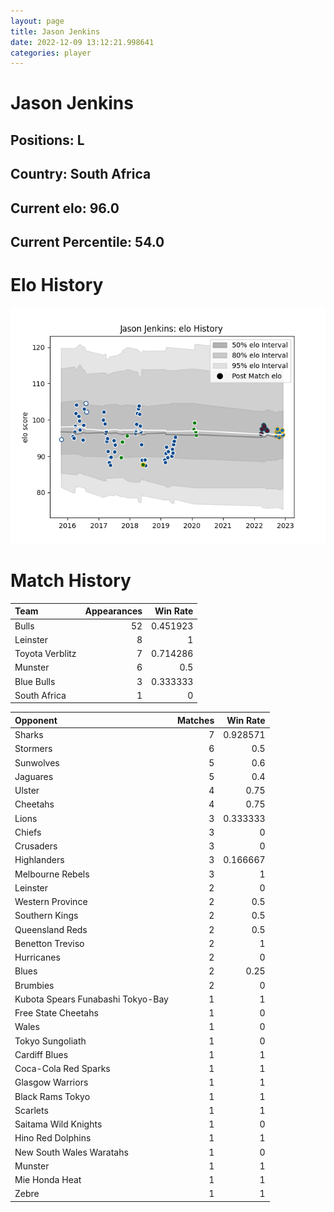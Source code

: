 ```yaml
---  
layout: page  
title: Jason Jenkins  
date: 2022-12-09 13:12:21.998641  
categories: player  
---
```

# Jason Jenkins

## Positions: L

## Country: South Africa

## Current elo: 96.0

## Current Percentile: 54.0

# Elo History


![elo history](history_JasonJenkins.png)
# Match History


| Team            |   Appearances |   Win Rate |
|:----------------|--------------:|-----------:|
| Bulls           |            52 |   0.451923 |
| Leinster        |             8 |   1        |
| Toyota Verblitz |             7 |   0.714286 |
| Munster         |             6 |   0.5      |
| Blue Bulls      |             3 |   0.333333 |
| South Africa    |             1 |   0        |

| Opponent                          |   Matches |   Win Rate |
|:----------------------------------|----------:|-----------:|
| Sharks                            |         7 |   0.928571 |
| Stormers                          |         6 |   0.5      |
| Sunwolves                         |         5 |   0.6      |
| Jaguares                          |         5 |   0.4      |
| Ulster                            |         4 |   0.75     |
| Cheetahs                          |         4 |   0.75     |
| Lions                             |         3 |   0.333333 |
| Chiefs                            |         3 |   0        |
| Crusaders                         |         3 |   0        |
| Highlanders                       |         3 |   0.166667 |
| Melbourne Rebels                  |         3 |   1        |
| Leinster                          |         2 |   0        |
| Western Province                  |         2 |   0.5      |
| Southern Kings                    |         2 |   0.5      |
| Queensland Reds                   |         2 |   0.5      |
| Benetton Treviso                  |         2 |   1        |
| Hurricanes                        |         2 |   0        |
| Blues                             |         2 |   0.25     |
| Brumbies                          |         2 |   0        |
| Kubota Spears Funabashi Tokyo-Bay |         1 |   1        |
| Free State Cheetahs               |         1 |   0        |
| Wales                             |         1 |   0        |
| Tokyo Sungoliath                  |         1 |   0        |
| Cardiff Blues                     |         1 |   1        |
| Coca-Cola Red Sparks              |         1 |   1        |
| Glasgow Warriors                  |         1 |   1        |
| Black Rams Tokyo                  |         1 |   1        |
| Scarlets                          |         1 |   1        |
| Saitama Wild Knights              |         1 |   0        |
| Hino Red Dolphins                 |         1 |   1        |
| New South Wales Waratahs          |         1 |   0        |
| Munster                           |         1 |   1        |
| Mie Honda Heat                    |         1 |   1        |
| Zebre                             |         1 |   1        |